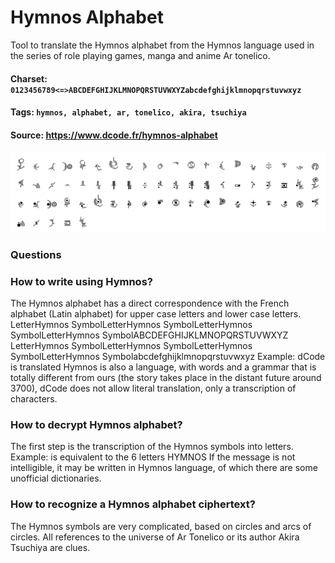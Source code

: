 # Hymnos Alphabet
Tool to translate the Hymnos alphabet from the Hymnos language used in the series of role playing games, manga and anime Ar tonelico.

#### Charset: `0123456789<=>ABCDEFGHIJKLMNOPQRSTUVWXYZabcdefghijklmnopqrstuvwxyz`

#### Tags: `hymnos, alphabet, ar, tonelico, akira, tsuchiya`

#### Source: https://www.dcode.fr/hymnos-alphabet

![combined](./combined.png)

### Questions

### How to write using Hymnos?
The Hymnos alphabet has a direct correspondence with the French alphabet (Latin alphabet) for upper case letters and lower case letters. LetterHymnos SymbolLetterHymnos SymbolLetterHymnos SymbolLetterHymnos SymbolABCDEFGHIJKLMNOPQRSTUVWXYZ  LetterHymnos SymbolLetterHymnos SymbolLetterHymnos SymbolLetterHymnos Symbolabcdefghijklmnopqrstuvwxyz Example: dCode is translated  Hymnos is also a language, with words and a grammar that is totally different from ours (the story takes place in the distant future around 3700), dCode does not allow literal translation, only a transcription of characters.

### How to decrypt Hymnos alphabet?
The first step is the transcription of the Hymnos symbols into letters. Example:  is equivalent to the 6 letters HYMNOS If the message is not intelligible, it may be written in Hymnos language, of which there are some unofficial dictionaries.

### How to recognize a Hymnos alphabet ciphertext?
The Hymnos symbols are very complicated, based on circles and arcs of circles. All references to the universe of Ar Tonelico or its author Akira Tsuchiya are clues.

